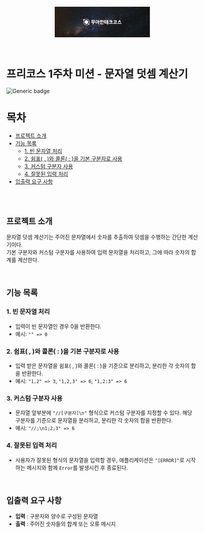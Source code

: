 <p align="center">
    <img src="./woowacourse.jpg" alt="우아한테크코스" width="250px">
</p>

<br>

# 프리코스 1주차 미션 - 문자열 덧셈 계산기

![Generic badge](https://img.shields.io/badge/precourse-week1-green.svg)



<!-- <img src="./operation.gif"> -->

# 목차

- [프로젝트 소개](#프로젝트-소개)
- [기능 목록](#기능-목록)
    - [1. 빈 문자열 처리](#1-빈-문자열-처리)
    - [2. 쉼표( , )와 콜론( : )을 기본 구분자로 사용](#2-쉼표--와-콜론--을-기본-구분자로-사용)
    - [3. 커스텀 구분자 사용](#3-커스텀-구분자-사용)
    - [4. 잘못된 입력 처리](#4-잘못된-입력-처리)
- [입출력 요구 사항](#입출력-요구-사항)

<br><br>
## 프로젝트 소개

문자열 덧셈 계산기는 주어진 문자열에서 숫자를 추출하여 덧셈을 수행하는 간단한 계산기이다.
<br>기본 구분자와 커스텀 구분자를 사용하여 입력 문자열을 처리하고, 그에 따라 숫자의 합계를 계산한다.

<!-- ```git
git clone -b as --single-branch https://github.com/hj-rich/java-baseball-precourse
``` -->

<br>

## 기능 목록

### 1. 빈 문자열 처리

- 입력이 빈 문자열인 경우 0을 반환한다.
- 예시: `"" => 0`

### 2. 쉼표( , )와 콜론( : )을 기본 구분자로 사용
- 입력 받은 문자열을 쉼표( , )와 콜론( : )을 기준으로 분리하고, 분리한 각 숫자의 합을 반환한다.
- 예시: `"1,2" => 3`, `"1,2,3" => 6`, `"1,2:3" => 6`

### 3. 커스텀 구분자 사용
- 문자열 앞부분에 `"//[구분자]\n"` 형식으로 커스텀 구분자를 지정할 수 있다. 해당 구분자를 기준으로 문자열을 분리하고, 분리한 각 숫자의 합을 반환한다.
- 예시: `"//;\n1;2;3" => 6`

### 4. 잘못된 입력 처리
- 사용자가 잘못된 형식의 문자열을 입력할 경우, 애플리케이션은 `"[ERROR]"`로 시작하는 메시지와 함께 `Error`를 발생시킨 후 종료된다.


<br>

## 입출력 요구 사항

- **입력** : 구분자와 양수로 구성된 문자열
- **출력** : 주어진 숫자들의 합계 또는 오류 메시지